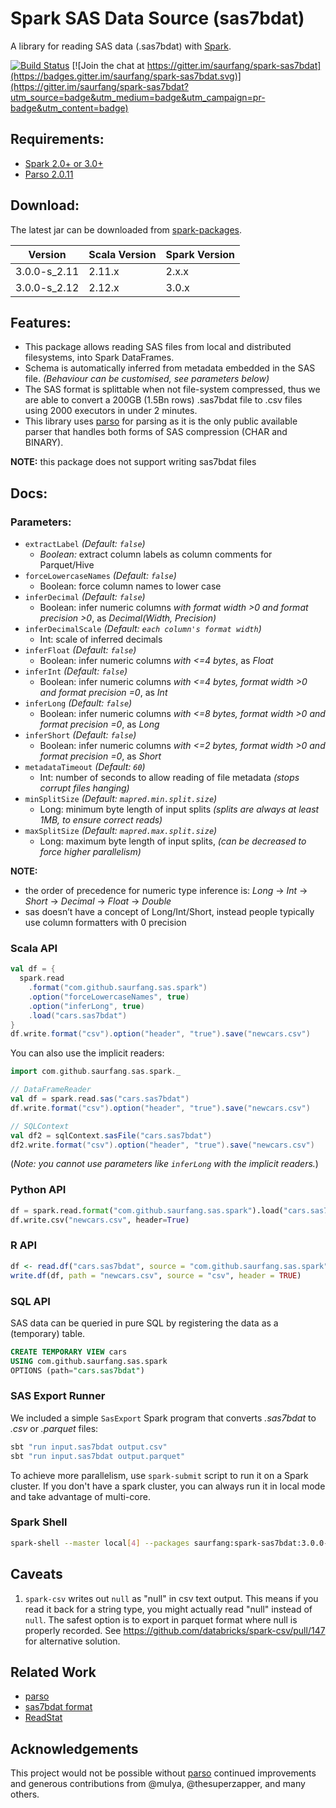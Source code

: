 # Spark SAS Data Source (sas7bdat)

A library for reading SAS data (.sas7bdat) with [Spark](http://spark.apache.org/).

[![Build Status](https://travis-ci.org/saurfang/spark-sas7bdat.svg?branch=master)](https://travis-ci.org/saurfang/spark-sas7bdat) [![Join the chat at https://gitter.im/saurfang/spark-sas7bdat](https://badges.gitter.im/saurfang/spark-sas7bdat.svg)](https://gitter.im/saurfang/spark-sas7bdat?utm_source=badge&utm_medium=badge&utm_campaign=pr-badge&utm_content=badge)

## Requirements:

- [Spark 2.0+ or 3.0+](https://spark.apache.org/downloads.html)
- [Parso 2.0.11](https://mvnrepository.com/artifact/com.epam/parso/2.0.11)

## Download:

The latest jar can be downloaded from [spark-packages](http://spark-packages.org/package/saurfang/spark-sas7bdat).

| Version      | Scala Version | Spark Version |
| ------------ | ------------- | ------------- |
| 3.0.0-s_2.11 | 2.11.x        | 2.x.x         |
| 3.0.0-s_2.12 | 2.12.x        | 3.0.x         |

## Features:

- This package allows reading SAS files from local and distributed filesystems, into Spark DataFrames.
- Schema is automatically inferred from metadata embedded in the SAS file. _(Behaviour can be customised, see parameters below)_
- The SAS format is splittable when not file-system compressed, thus we are able to convert a 200GB (1.5Bn rows) .sas7bdat file to .csv files using 2000 executors in under 2 minutes.
- This library uses [parso](https://github.com/epam/parso/) for parsing as it is the only public available parser
  that handles both forms of SAS compression (CHAR and BINARY).

**NOTE:** this package does not support writing sas7bdat files

## Docs:

### Parameters:

- `extractLabel` _(Default: `false`)_
  - _Boolean:_ extract column labels as column comments for Parquet/Hive
- `forceLowercaseNames` _(Default: `false`)_
  - Boolean: force column names to lower case
- `inferDecimal` _(Default: `false`)_
  - Boolean: infer numeric columns _with format width >0 and format precision >0_, as _Decimal(Width, Precision)_
- `inferDecimalScale` _(Default: `each column's format width`)_
  - Int: scale of inferred decimals
- `inferFloat` _(Default: `false`)_
  - Boolean: infer numeric columns _with <=4 bytes_, as _Float_
- `inferInt` _(Default: `false`)_
  - Boolean: infer numeric columns _with <=4 bytes, format width >0 and format precision =0_, as _Int_
- `inferLong` _(Default: `false`)_
  - Boolean: infer numeric columns _with <=8 bytes, format width >0 and format precision =0_, as _Long_
- `inferShort` _(Default: `false`)_
  - Boolean: infer numeric columns _with <=2 bytes, format width >0 and format precision =0_, as _Short_
- `metadataTimeout` _(Default: `60`)_
  - Int: number of seconds to allow reading of file metadata _(stops corrupt files hanging)_
- `minSplitSize` _(Default: `mapred.min.split.size`)_
  - Long: minimum byte length of input splits _(splits are always at least 1MB, to ensure correct reads)_
- `maxSplitSize` _(Default: `mapred.max.split.size`)_
  - Long: maximum byte length of input splits, _(can be decreased to force higher parallelism)_

**NOTE:**

- the order of precedence for numeric type inference is: _Long_ -> _Int_ -> _Short_ -> _Decimal_ -> _Float_ -> _Double_
- sas doesn’t have a concept of Long/Int/Short, instead people typically use column formatters with 0 precision

### Scala API

```scala
val df = {
  spark.read
    .format("com.github.saurfang.sas.spark")
    .option("forceLowercaseNames", true)
    .option("inferLong", true)
    .load("cars.sas7bdat")
}
df.write.format("csv").option("header", "true").save("newcars.csv")
```

You can also use the implicit readers:

```scala
import com.github.saurfang.sas.spark._

// DataFrameReader
val df = spark.read.sas("cars.sas7bdat")
df.write.format("csv").option("header", "true").save("newcars.csv")

// SQLContext
val df2 = sqlContext.sasFile("cars.sas7bdat")
df2.write.format("csv").option("header", "true").save("newcars.csv")
```

(_Note: you cannot use parameters like `inferLong` with the implicit readers._)

### Python API

```python
df = spark.read.format("com.github.saurfang.sas.spark").load("cars.sas7bdat", forceLowercaseNames=True, inferLong=True)
df.write.csv("newcars.csv", header=True)
```

### R API

```r
df <- read.df("cars.sas7bdat", source = "com.github.saurfang.sas.spark", forceLowercaseNames = TRUE, inferLong = TRUE)
write.df(df, path = "newcars.csv", source = "csv", header = TRUE)
```

### SQL API

SAS data can be queried in pure SQL by registering the data as a (temporary) table.

```sql
CREATE TEMPORARY VIEW cars
USING com.github.saurfang.sas.spark
OPTIONS (path="cars.sas7bdat")
```

### SAS Export Runner

We included a simple `SasExport` Spark program that converts _.sas7bdat_ to _.csv_ or _.parquet_ files:

```bash
sbt "run input.sas7bdat output.csv"
sbt "run input.sas7bdat output.parquet"
```

To achieve more parallelism, use `spark-submit` script to run it on a Spark cluster. If you don't have a spark
cluster, you can always run it in local mode and take advantage of multi-core.

### Spark Shell

```bash
spark-shell --master local[4] --packages saurfang:spark-sas7bdat:3.0.0-s_2.12
```

## Caveats

1. `spark-csv` writes out `null` as "null" in csv text output. This means if you read it back for a string type,
   you might actually read "null" instead of `null`. The safest option is to export in parquet format where
   null is properly recorded. See https://github.com/databricks/spark-csv/pull/147 for alternative solution.

## Related Work

- [parso](https://github.com/epam/parso)
- [sas7bdat format](http://www2.uaem.mx/r-mirror/web/packages/sas7bdat/vignettes/sas7bdat.pdf)
- [ReadStat](https://github.com/WizardMac/ReadStat)

## Acknowledgements

This project would not be possible without [parso](https://github.com/epam/parso/) continued improvements and generous contributions from @mulya, @thesuperzapper, and many others.
